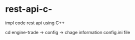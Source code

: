 # rest-api-c-
impl code rest api using C++

cd engine-trade -> config -> chage information config.ini file
